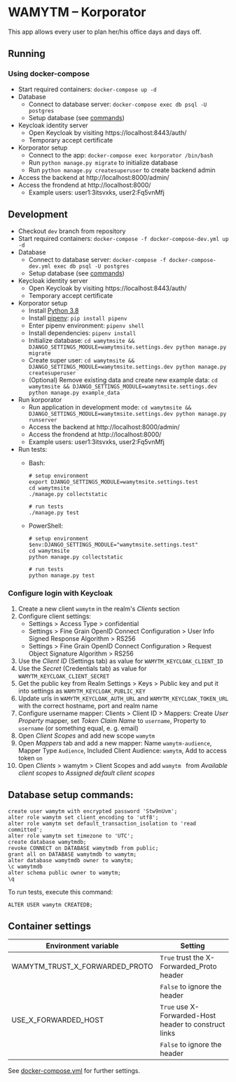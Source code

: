 # WAMYTM – Korporator

This app allows every user to plan her/his office days and days off.

## Running

### Using docker-compose

- Start required containers: `docker-compose up -d`
- Database
  - Connect to database server: `docker-compose exec db psql -U postgres`
  - Setup database (see [commands](#database-setup-commands))
- Keycloak identity server
  - Open Keycloak by visiting https://localhost:8443/auth/
  - Temporary accept certificate
- Korporator setup
  - Connect to the app: `docker-compose exec korporator /bin/bash`
  - Run `python manage.py migrate` to initialize database
  - Run `python manage.py createsuperuser` to create backend admin
- Access the backend at http://localhost:8000/admin/
- Access the frondend at http://localhost:8000/
  - Example users:
    user1:3itsvxks, user2:Fq5vnMfj

## Development

- Checkout `dev` branch from repository
- Start required containers: `docker-compose -f docker-compose-dev.yml up -d`
- Database
  - Connect to database server: `docker-compose -f docker-compose-dev.yml exec db psql -U postgres`
  - Setup database (see [commands](#database-setup-commands))
- Keycloak identity server
  - Open Keycloak by visiting https://localhost:8443/auth/
  - Temporary accept certificate
- Korporator setup
  - Install [Python 3.8](https://www.python.org/downloads/)
  - Install [pipenv](https://pipenv.readthedocs.io/): `pip install pipenv`
  - Enter pipenv environment: `pipenv shell`
  - Install dependencies: `pipenv install`
  - Initialize database: `cd wamytmsite && DJANGO_SETTINGS_MODULE=wamytmsite.settings.dev python manage.py migrate`
  - Create super user: `cd wamytmsite && DJANGO_SETTINGS_MODULE=wamytmsite.settings.dev python manage.py createsuperuser`
  - (Optional) Remove existing data and create new example data: `cd wamytmsite && DJANGO_SETTINGS_MODULE=wamytmsite.settings.dev python manage.py example_data`
- Run korporator
  - Run application in development mode: `cd wamytmsite && DJANGO_SETTINGS_MODULE=wamytmsite.settings.dev python manage.py runserver`
  - Access the backend at http://localhost:8000/admin/
  - Access the frondend at http://localhost:8000/
  - Example users:
    user1:3itsvxks, user2:Fq5vnMfj
- Run tests:
  - Bash:

        # setup environment
        export DJANGO_SETTINGS_MODULE=wamytmsite.settings.test
        cd wamytmsite
        ./manage.py collectstatic

        # run tests
        ./manage.py test

  - PowerShell: 

        # setup environment
        $env:DJANGO_SETTINGS_MODULE="wamytmsite.settings.test"
        cd wamytmsite
        python manage.py collectstatic

        # run tests
        python manage.py test

### Configure login with Keycloak

1. Create a new client `wamytm` in the realm's _Clients_ section
2. Configure client settings:
    - Settings > Access Type > confidential
    - Settings > Fine Grain OpenID Connect Configuration > User Info Signed Response Algorithm > RS256
    - Settings > Fine Grain OpenID Connect Configuration > Request Object Signature Algorithm > RS256
3. Use the _Client ID_ (Settings tab) as value for `WAMYTM_KEYCLOAK_CLIENT_ID`
4. Use the _Secret_ (Credentials tab) as value for `WAMYTM_KEYCLOAK_CLIENT_SECRET`
5. Get the public key from Realm Settings > Keys > Public key and put it into settings as `WAMYTM_KEYCLOAK_PUBLIC_KEY`
6. Update urls in `WAMYTM_KEYCLOAK_AUTH_URL` and `WAMYTM_KEYCLOAK_TOKEN_URL` with the correct hostname, port and realm name
7. Configure username mapper: Clients > Client ID > Mappers: Create _User Property_ mapper, set _Token Claim Name_ to `username`, Property to `username` (or something equal, e. g. email)
8. Open _Client Scopes_ and add new scope `wamytm`
9. Open _Mappers_ tab and add a new mapper: Name `wamytm-audience`, Mapper Type `Audience`, Included Client Audience: `wamytm`, Add to access token `on`
10. Open _Clients_ > wamytm > Client Scopes and add `wamytm ` from _Available client scopes_ to _Assigned default client scopes_

## Database setup commands:

    create user wamytm with encrypted password 'Stw9nUvm';
    alter role wamytm set client_encoding to 'utf8';
    alter role wamytm set default_transaction_isolation to 'read committed';
    alter role wamytm set timezone to 'UTC';
    create database wamytmdb;
    revoke CONNECT on DATABASE wamytmdb from public;
    grant all on DATABASE wamytmdb to wamytm;
    alter database wamytmdb owner to wamytm;
    \c wamytmdb
    alter schema public owner to wamytm;
    \q

To run tests, execute this command:

    ALTER USER wamytm CREATEDB;

## Container settings

| Environment variable | Setting |  
|---|---|
| WAMYTM_TRUST_X_FORWARDED_PROTO |   `True` trust the X-Forwarded_Proto header |
| | `False` to ignore the header |
| USE_X_FORWARDED_HOST | `True` use X-Forwarded-Host header to construct links |
| | `False` to ignore the header |

See [docker-compose.yml](docker-compose.yml) for further settings.